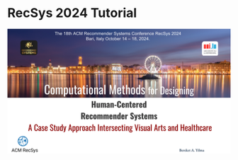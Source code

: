 # RecSys 2024 Tutorial
<p align="center">
<img width="1100"  src="Notebooks/imgs/header.png"/> 
</p>